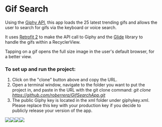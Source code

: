 # Gif Search

Using the [Giphy API](https://github.com/Giphy/GiphyAPI), this app loads the 25 latest trending gifs and allows the user to search for gifs via the keyboard or voice search. 

It uses [Retrofit 2](http://square.github.io/retrofit/) to make the API call to Giphy and the [Glide](https://github.com/bumptech/glide) library to handle the gifs within a RecyclerView. 

Tapping on a gif opens the full size image in the user's default browser, for a better view.

### To set up and run the project:
1. Click on the "clone" button above and copy the URL.
2. Open a terminal window, navigate to the folder you want to put the project in, and paste in the URL with the git clone command:
 _git clone https://github.com/roberrera/GifSearchApp.git_
3. The public Giphy key is located in the xml folder under giphykey.xml. Please replace this key with your production key if you decide to publicly release your version of the app.

![](https://github.com/roberrera/GifSearchApp/blob/master/Screenshots-Videos/device-2016-08-19-191503.png)![](https://github.com/roberrera/GifSearchApp/blob/master/Screenshots-Videos/device-2016-08-19-191600.png)![](https://github.com/roberrera/GifSearchApp/blob/master/Screenshots-Videos/device-2016-08-19-191647.png)![](https://github.com/roberrera/GifSearchApp/blob/master/Screenshots-Videos/device-2016-08-21-113713.png)
